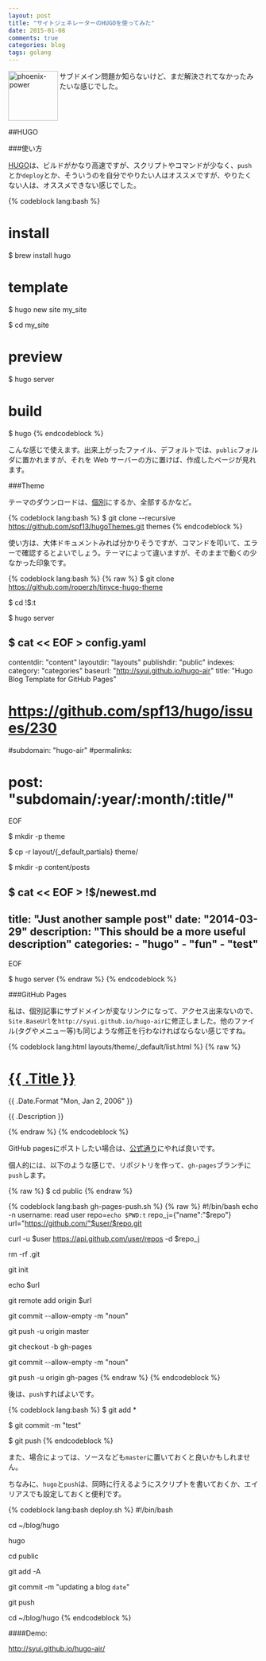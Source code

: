 ```yaml
---
layout: post
title: "サイトジェネレーターのHUGOを使ってみた"
date: 2015-01-08
comments: true
categories: blog
tags: golang
---
```

<img src="{{ root_url }}/images/more.png" alt="phoenix-power" align="left" width="100" height="100">サブドメイン問題か知らないけど、まだ解決されてなかったみたいな感じでした。<!--more--><br clear="all">


##HUGO

###使い方

[HUGO](http://gohugo.io/)は、ビルドがかなり高速ですが、スクリプトやコマンドが少なく、`push`とか`deploy`とか、そういうのを自分でやりたい人はオススメですが、やりたくない人は、オススメできない感じでした。


{% codeblock lang:bash %}
# install
$ brew install hugo

# template
$ hugo new site my_site

$ cd my_site

# preview
$ hugo server

# build
$ hugo
{% endcodeblock %}

こんな感じで使えます。出来上がったファイル、デフォルトでは、`public`フォルダに置かれますが、それを Web サーバーの方に置けば、作成したページが見れます。

###Theme

テーマのダウンロードは、[個別](https://github.com/spf13/hugoThemes/)にするか、全部するかなど。

{% codeblock lang:bash %}
$ git clone --recursive https://github.com/spf13/hugoThemes.git themes
{% endcodeblock %}

使い方は、大体ドキュメントみれば分かりそうですが、コマンドを叩いて、エラーで確認するとよいでしょう。テーマによって違いますが、そのままで動くの少なかった印象です。

{% codeblock lang:bash %}
{% raw %}
$ git clone https://github.com/roperzh/tinyce-hugo-theme

$ cd !$:t

$ hugo server

$ cat << EOF > config.yaml
---
contentdir: "content"
layoutdir: "layouts"
publishdir: "public"
indexes:
  category: "categories"
baseurl: "http://syui.github.io/hugo-air"
title: "Hugo Blog Template for GitHub Pages"

# https://github.com/spf13/hugo/issues/230
#subdomain: "hugo-air"
#permalinks:
# post: "subdomain/:year/:month/:title/"
EOF

$ mkdir -p theme

$ cp -r layout/{_default,partials} theme/

$ mkdir -p content/posts

$ cat << EOF > !$/newest.md
---
title: "Just another sample post"
date: "2014-03-29"
description: "This should be a more useful description"
categories: 
    - "hugo"
    - "fun"
    - "test"
---
EOF

$ hugo server
{% endraw %}
{% endcodeblock %}

###GitHub Pages

私は、個別記事にサブドメインが変なリンクになって、アクセス出来ないので、`Site.BaseUrl`を`http://syui.github.io/hugo-air`に修正しました。他のファイル(タグやメニュー等)も同じような修正を行わなければならない感じですね。

{% codeblock lang:html layouts/theme/_default/list.html %}
{% raw %}
<div class="post-content">
  <h1 class="post-title">
    <a href="http://syui.github.io{{ .RelPermalink }}">{{ .Title }}</a>
  </h1>

  <span class="post-date">{{ .Date.Format "Mon, Jan 2, 2006" }}</span>

  <p>{{ .Description }}</p>
</div>
{% endraw %}
{% endcodeblock %}

GitHub pagesにポストしたい場合は、[公式通り](http://gohugo.io/tutorials/github_pages_blog/)にやれば良いです。

個人的には、以下のような感じで、リポジトリを作って、`gh-pages`ブランチに`push`します。

{% raw %}
    $ cd public
{% endraw %}

{% codeblock lang:bash gh-pages-push.sh %}
{% raw %}
#!/bin/bash
echo -n username:
read user
repo=`echo $PWD:t`
repo_j={\"name\":\"$repo\"}
url="https://github.com/"$user/$repo.git

curl -u $user https://api.github.com/user/repos -d $repo_j

rm -rf .git

git init

echo $url

git remote add origin $url

git commit --allow-empty -m "noun"

git push -u origin master

git checkout -b gh-pages

git commit --allow-empty -m "noun"

git push -u origin gh-pages
{% endraw %}
{% endcodeblock %}

後は、`push`すればよいです。

{% codeblock lang:bash %}
$ git add *

$ git commit -m "test"

$ git push
{% endcodeblock %}

また、場合によっては、ソースなども`master`に置いておくと良いかもしれません。

ちなみに、`hugo`と`push`は、同時に行えるようにスクリプトを書いておくか、エイリアスでも設定しておくと便利です。

{% codeblock lang:bash deploy.sh %}
#!/bin/bash

cd ~/blog/hugo

hugo

cd public

git add -A

git commit -m "updating a blog `date`"

git push

cd ~/blog/hugo
{% endcodeblock %}

####Demo:

http://syui.github.io/hugo-air/

